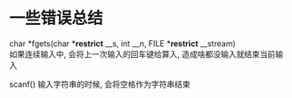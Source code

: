 # 一些错误总结

char *fgets(char *__restrict__ __s, int __n, FILE *__restrict__ __stream)  
如果连续输入中, 会将上一次输入的回车键给算入, 造成啥都没输入就结束当前输入

scanf() 输入字符串的时候, 会将空格作为字符串结束